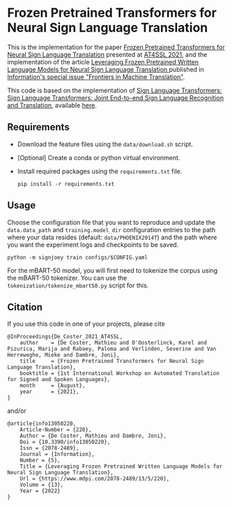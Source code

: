 # Frozen Pretrained Transformers for Neural Sign Language Translation

This is the implementation for the paper [Frozen Pretrained Transformers for Neural Sign Language Translation](https://users.ugent.be/~mcdcoste/assets/SLT_DeCoster2021Frozen.pdf) presented at [AT4SSL 2021](https://sites.google.com/tilburguniversity.edu/at4svl2021/home), and the implementation of the article [Leveraging Frozen Pretrained Written Language Models for Neural Sign Language Translation ](https://www.mdpi.com/2078-2489/13/5/220) published in [Information's special issue "Frontiers in Machine Translation"](https://www.mdpi.com/journal/information/special_issues/frontiers_machine_translation).

This code is based on the implementation of [Sign Language Transformers: Sign Language Transformers: Joint End-to-end Sign Language Recognition and Translation](https://www.cihancamgoz.com/pub/camgoz2020cvpr.pdf), available [here](https://github.com/neccam/slt).

 
## Requirements
* Download the feature files using the `data/download.sh` script.

* [Optional] Create a conda or python virtual environment.

* Install required packages using the `requirements.txt` file.

    `pip install -r requirements.txt`

## Usage

Choose the configuration file that you want to reproduce and update the `data.data_path` and `training.model_dir` configuration entries
to the path where your data resides (default: `data/PHOENIX2014T`) and the path where you want the experiment logs and checkpoints to be saved.

  `python -m signjoey train configs/$CONFIG.yaml` 

For the mBART-50 model, you will first need to tokenize the corpus using the mBART-50 tokenizer. You can use the `tokenization/tokenize_mbart50.py` script for this.

## Citation

If you use this code in one of your projects, please cite

```
@InProceedings{De_Coster_2021_AT4SSL,
    author    = {De Coster, Mathieu and D'Oosterlinck, Karel and Pizurica, Marija and Rabaey, Paloma and Verlinden, Severine and Van Herreweghe, Mieke and Dambre, Joni},
    title     = {Frozen Pretrained Transformers for Neural Sign Language Translation},
    booktitle = {1st International Workshop on Automated Translation for Signed and Spoken Languages},
    month     = {August},
    year      = {2021},
}
```

and/or

```
@article{info13050220,
	Article-Number = {220},
	Author = {De Coster, Mathieu and Dambre, Joni},
	Doi = {10.3390/info13050220},
	Issn = {2078-2489},
	Journal = {Information},
	Number = {5},
	Title = {Leveraging Frozen Pretrained Written Language Models for Neural Sign Language Translation},
	Url = {https://www.mdpi.com/2078-2489/13/5/220},
	Volume = {13},
	Year = {2022}
}
```
